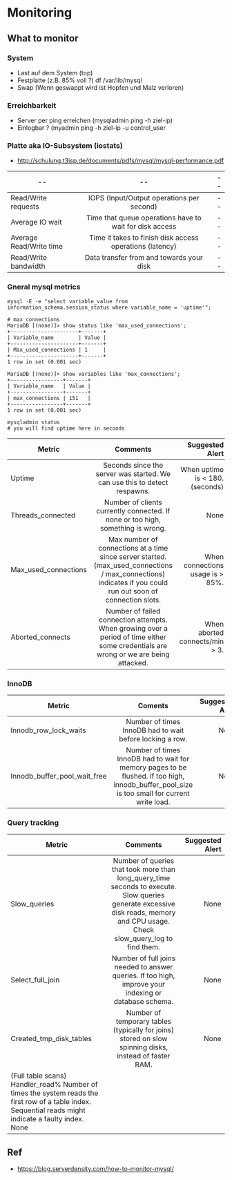 # Monitoring

## What to monitor 

### System 

  * Last auf dem System (top) 
  * Festplatte (z.B. 85% voll ?) df /var/lib/mysql
  * Swap (Wenn geswappt wird ist Hopfen und Malz verloren) 
  
### Erreichbarkeit 

  * Server per ping erreichen (mysqladmin ping -h ziel-ip) 
  * Einlogbar ? (myadmin ping -h ziel-ip -u control_user 
 
### Platte aka IO-Subsystem (iostats)

  * http://schulung.t3isp.de/documents/pdfs/mysql/mysql-performance.pdf

| --       | --          | -- |
| ------------- |:-------------:| -----:|
| Read/Write requests	      | IOPS (Input/Output operations per second) | -- |
| Average IO wait	| Time that queue operations have to wait for disk access |   -- |
| Average Read/Write time | Time it takes to finish disk access operations (latency) |  -- |
| Read/Write bandwidth | Data transfer from and towards your disk | -- |

### Gneral mysql metrics 

 ```
 mysql -E -e "select variable_value from information_schema.session_status where variable_name = 'uptime'";
 
 # max connections 
 MariaDB [(none)]> show status like 'max_used_connections';
+----------------------+-------+
| Variable_name        | Value |
+----------------------+-------+
| Max_used_connections | 1     |
+----------------------+-------+
1 row in set (0.001 sec)

MariaDB [(none)]> show variables like 'max_connections';
+-----------------+-------+
| Variable_name   | Value |
+-----------------+-------+
| max_connections | 151   |
+-----------------+-------+
1 row in set (0.001 sec)
 
mysqladmin status 
# you will find uptime here in seconds 
 
```

| Metric	| Comments	| Suggested Alert |
| ------------- |:-------------:| -----:|
| Uptime	| Seconds since the server was started. We can use this to detect respawns.	 | When uptime is < 180. (seconds)  |
| Threads_connected	| Number of clients currently connected. If none or too high, something is wrong.	| None |
| Max_used_connections |	Max number of connections at a time since server started. (max_used_connections / max_connections) indicates if you could run out soon of connection slots.|	When connections usage is > 85%. |
| Aborted_connects |	Number of failed connection attempts. When growing over a period of time either some credentials are wrong or we are being attacked.	| When aborted connects/min > 3. |

### InnoDB 

| Metric | Coments | Suggested Alert | 
| ------------- |:-------------:| -----:|
| Innodb_row_lock_waits	| Number of times InnoDB had to wait before locking a row.	| None |
| Innodb_buffer_pool_wait_free	| Number of times InnoDB had to wait for memory pages to be flushed. If too high, innodb_buffer_pool_size is too small for current write load.	| None | 

### Query tracking 

| Metric	| Comments	| Suggested Alert | 
| ------------- |:-------------:| -----:|
| Slow_queries	| Number of queries that took more than long_query_time seconds to execute. Slow queries generate excessive disk reads, memory and CPU usage. Check slow_query_log to find them.	| None | 
| Select_full_join	| Number of full joins needed to answer queries. If too high, improve your indexing or database schema.	| None |
| Created_tmp_disk_tables	| Number of temporary tables (typically for joins) stored on slow spinning disks, instead of faster RAM.	| None |
| (Full table scans) Handler_read%	Number of times the system reads the first row of a table index. Sequential reads might indicate a faulty index.	None


## Ref 

  * https://blog.serverdensity.com/how-to-monitor-mysql/
